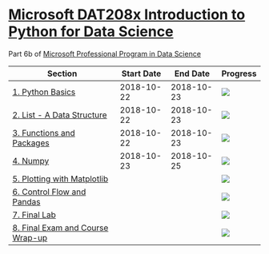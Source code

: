 # [Microsoft DAT208x Introduction to Python for Data Science](https://courses.edx.org/courses/course-v1:Microsoft+DAT208x+3T2018/course/#block-v1:Microsoft+DAT208x+3T2018+type@chapter+block@0f10a306d95945e886626db797e4b2f5)

Part 6b of [Microsoft Professional Program in Data Science](https://github.com/dylan-wu/Microsoft-Professional-Program-in-Data-Science)

| Section | Start Date | End Date | Progress |
|---------|------------|----------|----------|
| [1. Python Basics](1-python-basics.md) | 2018-10-22 | 2018-10-23 | ![](http://progressed.io/bar/100) |
| [2. List - A Data Structure](2-list-a-data-structure) | 2018-10-22 | 2018-10-23 | ![](http://progressed.io/bar/100) |
| [3. Functions and Packages](3-functions-and-packages) | 2018-10-22 | 2018-10-23 | ![](http://progressed.io/bar/100) |
| [4. Numpy](4-numpy) | 2018-10-23 | 2018-10-25 | ![](http://progressed.io/bar/100) |
| [5. Plotting with Matplotlib](5-plotting-with-matplotlib) |  |  | ![](http://progressed.io/bar/0) |
| [6. Control Flow and Pandas](6-control-flow-and-pandas) |  |  | ![](http://progressed.io/bar/0) |
| [7. Final Lab](7-final-lab) |  |  | ![](http://progressed.io/bar/0) |
| [8. Final Exam and Course Wrap-up](8-final-exam-and-course-wrap-up) |  |  | ![](http://progressed.io/bar/0) |
